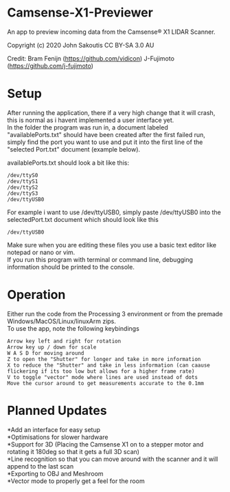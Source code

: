 # Camsense-X1-Previewer
An app to preview incoming data from the Camsense® X1 LIDAR Scanner.

Copyright (c) 2020 John Sakoutis 
CC BY-SA 3.0 AU

Credit:
Bram Fenijn (https://github.com/vidicon)
J-Fujimoto  (https://github.com/j-fujimoto)

# Setup
After running the application, there if a very high change that it will crash, this is normal as i havent implemented a user interface yet.  
In the folder the program was run in, a document labeled "availablePorts.txt" should have been created after the first failed run, simply find the port you want to use and put it into the first line of the "selected Port.txt" document (example below).

availablePorts.txt should look a bit like this: 
```
/dev/ttyS0  
/dev/ttyS1  
/dev/ttyS2  
/dev/ttyS3  
/dev/ttyUSB0  
```

For example i want to use /dev/ttyUSB0, simply paste /dev/ttyUSB0 into the selectedPort.txt document which should look like this
```
/dev/ttyUSB0
```

Make sure when you are editing these files you use a basic text editor like notepad or nano or vim.  
If you run this program with terminal or command line, debugging information should be printed to the console.

# Operation
Either run the code from the Processing 3 environment or from the premade Windows/MacOS/Linux/linuxArm zips.  
To use the app, note the following keybindings
```
Arrow key left and right for rotation  
Arrow key up / down for scale  
W A S D for moving around  
Z to open the "Shutter" for longer and take in more information  
X to reduce the "Shutter" and take in less information (can caause flickering if its too low but allows for a higher frame rate)  
V to toggle "vector" mode where lines are used instead of dots  
Move the cursor around to get measurements accurate to the 0.1mm  
```

# Planned Updates
*Add an interface for easy setup  
*Optimisations for slower hardware  
*Support for 3D (Placing the Camsense X1 on to a stepper motor and rotating it 180deg so that it gets a full 3D scan)  
*Line recognition so that you can move around with the scanner and it will append to the last scan  
*Exporting to OBJ and Meshroom  
*Vector mode to properly get a feel for the room
